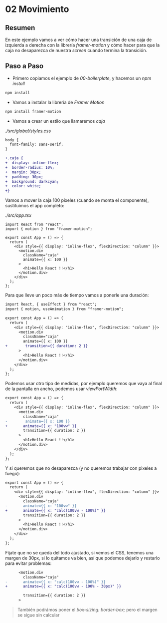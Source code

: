 # 02 Movimiento

## Resumen

En este ejemplo vamos a ver cómo hacer una transición de una caja de izquierda a derecha con la librería *framer-motion* y cómo hacer para que la caja no desaparezca de nuestra *screen* cuando termina la transición.

## Paso a Paso

- Primero copiamos el ejemplo de _00-boilerplate_, y hacemos un _npm install_

```bash
npm install
```
- Vamos a instalar la librería de *Framer Motion*

```bash
npm install framer-motion
```

- Vamos a crear un estilo que llamaremos _caja_

*./src/global/styles.css*

```diff
body {
  font-family: sans-serif;
}

+.caja {
+  display: inline-flex;
+  border-radius: 10%;
+  margin: 30px;
+  padding: 30px;
+  background: darkcyan;
+  color: white;
+}
```

Vamos a mover la caja 100 pixeles (cuando se monta el componente), sustituimos el app completo:

*./src/app.tsx*

```tsx
import React from "react";
import { motion } from "framer-motion";

export const App = () => {
  return (
    <div style={{ display: "inline-flex", flexDirection: "column" }}>
      <motion.div
        className="caja"
        animate={{ x: 100 }}
      >
        <h1>Hello React !!</h1>
      </motion.div>
    </div>
  );
};
```

Para que lleve un poco más de tiempo vamos a ponerle una duración:

```diff
import React, { useEffect } from "react";
import { motion, useAnimation } from "framer-motion";

export const App = () => {
  return (
    <div style={{ display: "inline-flex", flexDirection: "column" }}>
      <motion.div
        className="caja"
        animate={{ x: 100 }}
+        transition={{ duration: 2 }}
      >
        <h1>Hello React !!</h1>
      </motion.div>
    </div>
  );
};
```

Podemos usar otro tipo de medidas, por ejemplo queremos que vaya al
final de la pantalla en ancho, podemos usar _viewPortWidth_:

```diff
export const App = () => {
  return (
    <div style={{ display: "inline-flex", flexDirection: "column" }}>
      <motion.div
        className="caja"
-        animate={{ x: 100 }}
+       animate={{ x: "100vw" }}
        transition={{ duration: 2 }}
      >
        <h1>Hello React !!</h1>
      </motion.div>
    </div>
  );
};
```

Y si queremos que no desaparezca (y no queremos trabajar con pixeles a
fuego):

```diff
export const App = () => {
  return (
    <div style={{ display: "inline-flex", flexDirection: "column" }}>
      <motion.div
        className="caja"
-       animate={{ x: "100vw" }}
+       animate={{ x: "calc(100vw - 100%)" }}
        transition={{ duration: 2 }}
      >
        <h1>Hello React !!</h1>
      </motion.div>
    </div>
  );
};
```

Fíjate que no se queda del todo ajustado, si vemos el CSS, tenemos una margen de 30px, si lo quitamos va bien, así que podemos dejarlo y restarlo para evitar problemas:

```diff
      <motion.div
        className="caja"
-       animate={{ x: "calc(100vw - 100%)" }}
+       animate={{ x: "calc(100vw - 100% - 30px)" }}

        transition={{ duration: 2 }}
      >
```

> También podrámos poner el _box-sizing: border-box;_ pero el margen se
> sigue sin calcular
